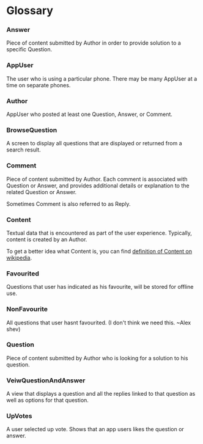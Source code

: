 Glossary
========

### Answer

Piece of content submitted by Author in order to provide solution to a specific Question.

### AppUser 

The user who is using a particular phone. There may be many AppUser at a time on separate phones.

### Author

AppUser who posted at least one Question, Answer, or Comment.
       
### BrowseQuestion

A screen to display all questions that are displayed or returned from a search result.

### Comment

Piece of content submitted by Author. Each comment is associated with Question or Answer, and provides additional details or explanation to the related Question or Answer.

Sometimes Comment is also referred to as Reply.

### Content ###

Textual data that is encountered as part of the user experience. Typically, content is created by an Author.

To get a better idea what Content is, you can find [definition of Content on wikipedia](http://en.wikipedia.org/wiki/Content_%28media%29).

        
### Favourited

Questions that user has indicated as his favourite, will be stored for offline use.
        
### NonFavourite

All questions that user hasnt favourited. (I don't think we need this. ~Alex shev)

### Question

Piece of content submitted by Author who is looking for a solution to his question.

### VeiwQuestionAndAnswer

A view that displays a question and all the replies linked to that question as well as options for that question.
    
### UpVotes

A user selected up vote. Shows that an app users likes the question or answer.
        
